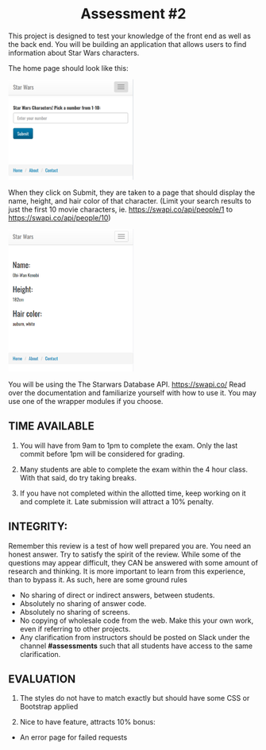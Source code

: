 <center>

# Assessment #2

</center>


This project is designed to test your knowledge of the front end as well as the back end. You will be building an application that allows users to find information about Star Wars characters. 

The home page should look like this: 

<img src="images/swapi1.png" alt="" width="50%">

When they click on Submit, they are taken to a page that should display the name, height, and hair color of that character. (Limit your search results to just the first 10 movie characters, ie. https://swapi.co/api/people/1 to https://swapi.co/api/people/10)

<img src="images/swapi2.png" alt="" width="50%">

You will be using the The Starwars Database API.  https://swapi.co/
Read over the documentation and familiarize yourself with how to use it.  You may use one of the wrapper modules if you choose.


## TIME AVAILABLE

1. You will have from 9am to 1pm to complete the exam. Only the last commit before 1pm will be considered for grading.

1. Many students are able to complete the exam within the 4 hour class. With that said, do try taking breaks.

1. If you have not completed within the allotted time, keep working on it and complete it. Late submission will attract a 10% penalty.

## INTEGRITY:

Remember this review is a test of how well prepared you are. You need an honest answer. Try to satisfy the spirit of the review. While some of the questions may appear difficult, they CAN be answered with some amount of research and thinking. It is more important to learn from this experience, than to bypass it. As such, here are some ground rules

- No sharing of direct or indirect answers, between students.
- Absolutely no sharing of answer code.
- Absolutely no sharing of screens.
- No copying of wholesale code from the web. Make this your own work, even if referring to other projects.
- Any clarification from instructors should be posted on Slack under the channel **#assessments** such that all students have access to the same clarification.

## EVALUATION

1. The styles do not have to match exactly but should have some CSS or Bootstrap applied 

1. Nice to have feature, attracts 10% bonus:
- An error page for failed requests

